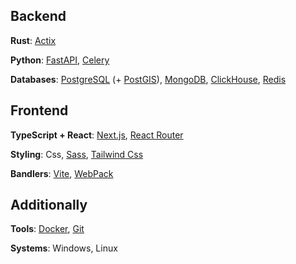 ## Backend
**Rust**: [Actix](https://actix.rs)

**Python**: [FastAPI](https://fastapi.tiangolo.com), [Celery](https://docs.celeryq.dev)

**Databases**: [PostgreSQL](https://www.postgresql.org) (+ [PostGIS](https://postgis.net)), [MongoDB](https://www.mongodb.com), [ClickHouse](https://clickhouse.com), [Redis](https://redis.io)


## Frontend
**TypeScript + React**: [Next.js](https://nextjs.org), [React Router](https://reactrouter.com)

**Styling**: Css, [Sass](https://sass-lang.com), [Tailwind Css](https://tailwindcss.com)

**Bandlers**: [Vite](https://vite.dev), [WebPack](https://webpack.js.org)


## Additionally
**Tools**: [Docker](https://www.docker.com), [Git](https://git-scm.com)

**Systems**: Windows, Linux
